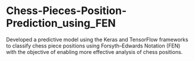 # Chess-Pieces-Position-Prediction_using_FEN
Developed a predictive model using the Keras and TensorFlow frameworks to classify chess piece positions using Forsyth–Edwards Notation (FEN) with the objective of enabling more effective analysis of chess positions.

